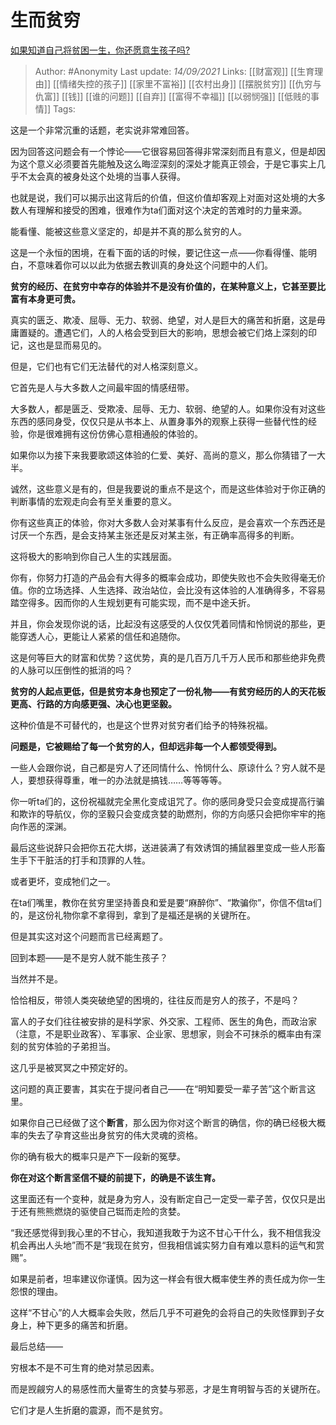# 生而贫穷
[如果知道自己将贫困一生，你还愿意生孩子吗?](https://www.zhihu.com/question/393805388/answer/2116638887)

> Author: #Anonymity 
Last update: *14/09/2021* 
Links: [[财富观]] [[生育理由]] [[情绪失控的孩子]] [[家里不富裕]] [[农村出身]] [[摆脱贫穷]] [[仇穷与仇富]] [[钱]] [[谁的问题]] [[自弃]] [[富得不幸福]] [[以弱悯强]] [[低贱的事情]]
Tags:  

这是一个非常沉重的话题，老实说非常难回答。

因为回答这问题会有一个悖论——它很容易回答得非常深刻而且有意义，但是却因为这个意义必须要首先能触及这么晦涩深刻的深处才能真正领会，于是它事实上几乎不太会真的被身处这个处境的当事人获得。

也就是说，我们可以揭示出这背后的价值，但这价值却客观上对面对这处境的大多数人有理解和接受的困难，很难作为ta们面对这个决定的苦难时的力量来源。

能看懂、能被这些意义坚定的，却是并不真的那么贫穷的人。

这是一个永恒的困境，在看下面的话的时候，要记住这一点——你看得懂、能明白，不意味着你可以以此为依据去教训真的身处这个问题中的人们。

  

**贫穷的经历、在贫穷中幸存的体验并不是没有价值的，在某种意义上，它甚至要比富有本身更可贵。**

真实的匮乏、欺凌、屈辱、无力、软弱、绝望，对人是巨大的痛苦和折磨，这是毋庸置疑的。遭遇它们，人的人格会受到巨大的影响，思想会被它们烙上深刻的印记，这也是显而易见的。

但是，它们也有它们无法替代的对人格深刻意义。

它首先是人与大多数人之间最牢固的情感纽带。

大多数人，都是匮乏、受欺凌、屈辱、无力、软弱、绝望的人。如果你没有对这些东西的感同身受，仅仅只是从书本上、从置身事外的观察上获得一些替代性的经验，你是很难拥有这份仿佛心意相通般的体验的。

如果你以为接下来我要歌颂这体验的仁爱、美好、高尚的意义，那么你猜错了一大半。

诚然，这些意义是有的，但是我要说的重点不是这个，而是这些体验对于你正确的判断事情的宏观走向会有至关重要的意义。

你有这些真正的体验，你对大多数人会对某事有什么反应，是会喜欢一个东西还是讨厌一个东西，是会支持某主张还是反对某主张，有正确率高得多的判断。

这将极大的影响到你自己人生的实践层面。

你有，你努力打造的产品会有大得多的概率会成功，即使失败也不会失败得毫无价值。你的立场选择、人生选择、政治站位，会比没有这体验的人准确得多，不容易踏空得多。因而你的人生规划更有可能实现，而不是中途夭折。

并且，你会发现你说的话，比起没有这感受的人仅仅凭着同情和怜悯说的那些，更能穿透人心，更能让人紧紧的信任和追随你。

这是何等巨大的财富和优势？这优势，真的是几百万几千万人民币和那些绝非免费的人脉可以压倒性的抵消的吗？

**贫穷的人起点更低，但是贫穷本身也预定了一份礼物——有贫穷经历的人的天花板更高、行路的方向感更强、决心也更坚毅。**

这种价值是不可替代的，也是这个世界对贫穷者们给予的特殊祝福。

**问题是，它被赐给了每一个贫穷的人，但却远非每一个人都领受得到。**

一些人会跟你说，自己都是穷人了还同情什么、怜悯什么、原谅什么？穷人就不是人，要想获得尊重，唯一的办法就是搞钱……等等等等。

你一听ta们的，这份祝福就完全黑化变成诅咒了。你的感同身受只会变成提高行骗和欺诈的导航仪，你的坚毅只会变成贪婪的助燃剂，你的方向感只会把你牢牢的拖向作恶的深渊。

最后这些说辞只会把你五花大绑，送进装满了有效诱饵的捕鼠器里变成一些人形畜生手下干脏活的打手和顶罪的人牲。

或者更坏，变成牠们之一。

在ta们嘴里，教你在贫穷里坚持善良和爱是要“麻醉你”、“欺骗你”，你信不信ta们的，是这份礼物你拿不拿得到，拿到了是福还是祸的关键所在。

但是其实这对这个问题而言已经离题了。

回到本题——是不是穷人就不能生孩子？

当然并不是。

恰恰相反，带领人类突破绝望的困境的，往往反而是穷人的孩子，不是吗？

富人的子女们往往被安排的是科学家、外交家、工程师、医生的角色，而政治家（注意，不是职业政客）、军事家、企业家、思想家，则会不可抹杀的概率由有深刻的贫穷体验的子弟担当。

这几乎是被冥冥之中预定好的。

这问题的真正要害，其实在于提问者自己——在“明知要受一辈子苦”这个断言这里。

如果你自己已经做了这个**断言**，那么因为你对这个断言的确信，你的确已经极大概率的失去了孕育这些出身贫穷的伟大灵魂的资格。

你的确有极大的概率只是产下一段新的冤孽。

**你在对这个断言坚信不疑的前提下，的确是不该生育。**

这里面还有一个变种，就是身为穷人，没有断定自己一定受一辈子苦，仅仅只是出于还有熊熊燃烧的驱使自己铤而走险的贪婪。

“我还感觉得到我心里的不甘心，我知道我敢于为这不甘心干什么，我不相信我没机会再出人头地”而不是“我现在贫穷，但我相信诚实努力自有难以意料的运气和赏赐”。

如果是前者，坦率建议你谨慎。因为这一样会有很大概率使生养的责任成为你一生怨恨的理由。

这样“不甘心”的人大概率会失败，然后几乎不可避免的会将自己的失败怪罪到子女身上，种下更多的痛苦和折磨。

最后总结——

穷根本不是不可生育的绝对禁忌因素。

而是觊觎穷人的易感性而大量寄生的贪婪与邪恶，才是生育明智与否的关键所在。

它们才是人生折磨的震源，而不是贫穷。